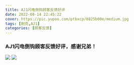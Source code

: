 ```yaml
---
title: AJ1闪电倒钩顾客反馈好评
date: 2022-08-14 22:45:22
cover: https://pic.yupoo.com/ptbxcp/8825b00e/medium.jpg
tags: [耐克,AJ1]
categories: [顾客反馈]
---
```


###  AJ1闪电倒钩顾客反馈好评，感谢兄弟！
![](https://pic.yupoo.com/ptbxcp/ba696815/07495196.png)
![](https://pic.yupoo.com/ptbxcp/8825b00e/1bdf7542.jpg)

